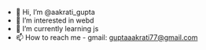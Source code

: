 - 👋 Hi, I’m @aakrati_gupta
- 👀 I’m interested in webd
- 🌱 I’m currently learning js
- 📫 How to reach me - gmail: guptaaakrati77@gmail.com

<!---
aakrati14/aakrati14 is a ✨ special ✨ repository because its `README.md` (this file) appears on your GitHub profile.
You can click the Preview link to take a look at your changes.
--->
